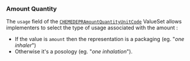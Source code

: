 ### Amount Quantity

The `usage` field of the [`CHEMEDEPRAmountQuantityUnitCode`](https://build.fhir.org/ig/CARA-ch/ch-emed-epr/ValueSet-ch-emed-epr-amount-quantity-unit-code.html) ValueSet allows implementers to select the type of usage associated with the amount :
* If the value is `amount` then the representation is a packaging (eg. "_one inhaler_")
* Otherwise it's a posology  (eg. "_one inhalation_").